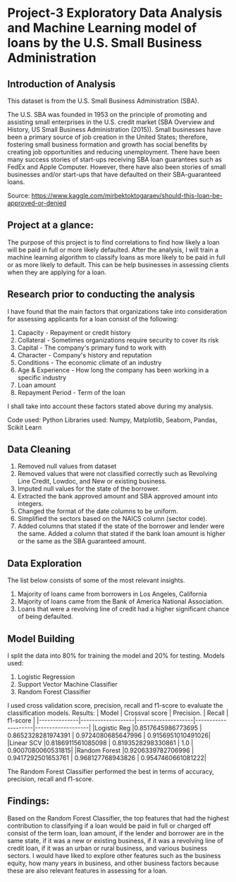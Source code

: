 # Project-3 Exploratory Data Analysis and Machine Learning model of loans by the U.S. Small Business Administration
## Introduction of Analysis
This dataset is from the U.S. Small Business Administration (SBA).

The U.S. SBA was founded in 1953 on the principle of promoting and assisting small enterprises in the U.S. credit market (SBA Overview and History, US Small Business Administration (2015)). Small businesses have been a primary source of job creation in the United States; therefore, fostering small business formation and growth has social benefits by creating job opportunities and reducing unemployment. There have been many success stories of start-ups receiving SBA loan guarantees such as FedEx and Apple Computer. However, there have also been stories of small businesses and/or start-ups that have defaulted on their SBA-guaranteed loans.

Source: https://www.kaggle.com/mirbektoktogaraev/should-this-loan-be-approved-or-denied

## Project at a glance:
The purpose of this project is to find correlations to find how likely a loan will be paid in full or more likely defaulted. After the analysis, I will train a machine learning algorithm to classify loans as more likely to be paid in full or as more likely to default. This can be help businesses in assessing clients when they are applying for a loan.

## Research prior to conducting the analysis
I have found that the main factors that organizations take into consideration for assessing applicants for a loan consist of the following:
1. Capacity - Repayment or credit history
2. Collateral - Sometimes organizations require security to cover its risk
3. Capital - The company's primary fund to work with
4. Character - Company's history and reputation
5. Conditions - The economic climate of an industry
6. Age & Experience - How long the company has been working in a specific industry
7. Loan amount
8. Repayment Period - Term of the loan

I shall take into account these factors stated above during my analysis.

Code used: Python
Libraries used: Numpy, Matplotlib, Seaborn, Pandas, Scikit Learn

## Data Cleaning
1. Removed null values from dataset
2. Removed values that were not classified correctly such as Revolving Line Credit, Lowdoc, and New or existing business.
3. Imputed null values for the state of the borrower.
4. Extracted the bank approved amount and SBA approved amount into integers.
5. Changed the format of the date columns to be uniform.
6. Simplified the sectors based on the NAICS column (sector code).
7. Added columns that stated if the state of the borrower and lender were the same. Added a column that stated if the bank loan amount is higher or the same as the SBA guaranteed amount.

## Data Exploration
The list below consists of some of the most relevant insights.
1. Majority of loans came from borrowers in Los Angeles, California
2. Majority of loans came from the Bank of America National Association.
3. Loans that were a revolving line of credit had a higher significant chance of being defaulted.

## Model Building
I split the data into 80% for training the model and 20% for testing.
Models used:
1. Logistic Regression
2. Support Vector Machine Classifier
3. Random Forest Classifier

I used cross validation score, precision, recall and f1-score to evaluate the classification models.
Results:
| Model        | Crossval score    | Precision.         | Recall             | f1-score          |
|--------------|-------------------|--------------------|--------------------|-------------------|
|Logistic Reg  |0.8517645986773695 | 0.8652328281974391 | 0.9724080685647996 | 0.9156951010491026|
|Linear SCV    |0.8186911561085098 | 0.8193528298330861 | 1.0                | 0.9007080060531815|
|Random Forest |0.9206339782706996 | 0.9417292501653761 | 0.968127768943826  | 0.9547460661081222|

The Random Forest Classifier performed the best in terms of accuracy, precision, recall and f1-score.

## Findings:
Based on the Random Forest Classifier, the top features that had the highest contribution to classifying if a loan would be paid in full or charged off consist of the term loan, loan amount, if the lender and borrower are in the same state, if it was a new or existing business, if it was a revolving line of credit loan, if it was an urban or rural business, and various business sectors. I would have liked to explore other features such as the business equity, how many years in business, and other business factors because these are also relevant features in assessing for a loan.
